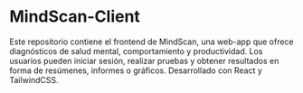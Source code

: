 # MindScan-Client
Este repositorio contiene el frontend de MindScan, una web-app que ofrece diagnósticos de salud mental, comportamiento y productividad. Los usuarios pueden iniciar sesión, realizar pruebas y obtener resultados en forma de resúmenes, informes o gráficos. Desarrollado con React y TailwindCSS.
